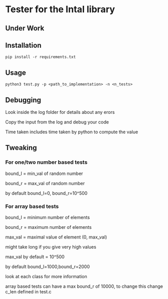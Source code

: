 # Tester for the Intal library

## Under Work

## Installation

```
pip install -r requirements.txt
```

## Usage
```
python3 test.py -p <path_to_implementation> -n <n_tests>
```

## Debugging

Look inside the log folder for details about any erors

Copy the input from the log and debug your code

Time taken includes time taken by python to compute the value


## Tweaking

### For one/two number based tests

bound_l = min_val of random number

bound_r = max_val of random number

by default bound_l=0, bound_r=10^500

### For array based tests

bound_l = minimum number of elements

bound_r = maximum number of elements

max_val = maximal value of element (0, max_val)

might take long if you give very high values

max_val by default = 10^500

by default bound_l=1000,bound_r=2000

look at each class for more information

array based tests can have a max bound_r of 10000, to change 
this change c_len defined in test.c

